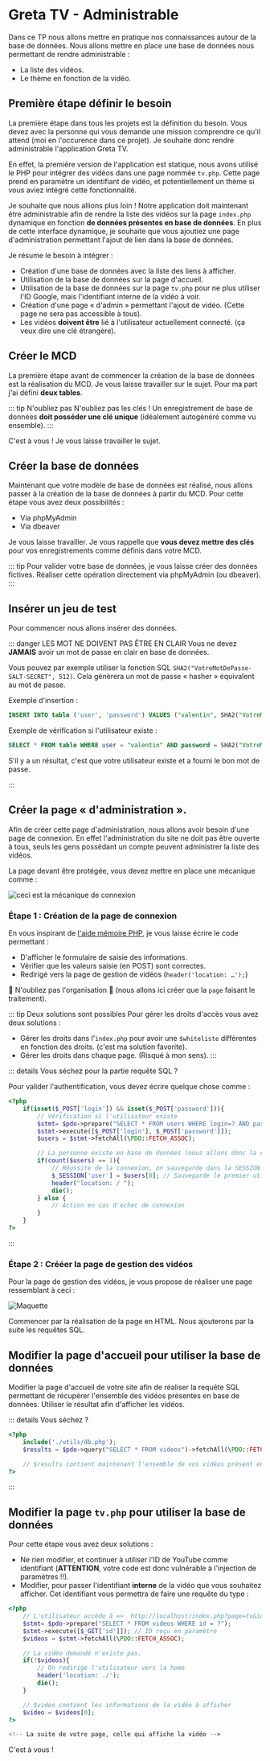 # Greta TV - Administrable

Dans ce TP nous allons mettre en pratique nos connaissances autour de la base de données. Nous allons mettre en place une base de données nous permettant de rendre administrable :

- La liste des vidéos.
- Le thème en fonction de la vidéo.

## Première étape définir le besoin

La première étape dans tous les projets est la définition du besoin. Vous devez avec la personne qui vous demande une mission comprendre ce qu'il attend (moi en l'occurence dans ce projet). Je souhaite donc rendre administrable l'application Greta TV.

En effet, la première version de l'application est statique, nous avons utilisé le PHP pour intégrer des vidéos dans une page nommée `tv.php`. Cette page prend en paramètre un identifiant de vidéo, et potentiellement un thème si vous aviez intégré cette fonctionnalité.

Je souhaite que nous allions plus loin ! Notre application doit maintenant être administrable afin de rendre la liste des vidéos sur la page `index.php` dynamique en fonction **de données présentes en base de données**. En plus de cette interface dynamique, je souhaite que vous ajoutiez une page d'administration permettant l'ajout de lien dans la base de données.

Je résume le besoin à intégrer :

- Création d'une base de données avec la liste des liens à afficher.
- Utilisation de la base de données sur la page d'accueil.
- Utilisation de la base de données sur la page `tv.php` pour ne plus utiliser l'ID Google, mais l'identifiant interne de la vidéo à voir.
- Création d'une page « d'admin » permettant l'ajout de vidéo. (Cette page ne sera pas accessible à tous).
- Les vidéos **doivent être** lié à l'utilisateur actuellement connecté. (ça veux dire une clé étrangère).

## Créer le MCD

La première étape avant de commencer la création de la base de données est la réalisation du MCD. Je vous laisse travailler sur le sujet. Pour ma part j'ai défini **deux tables**.

::: tip N'oubliez pas
N'oubliez pas les clés ! Un enregistrement de base de données **doit posséder une clé unique** (idéalement autogénéré comme vu ensemble).
:::

C'est à vous ! Je vous laisse travailler le sujet.

## Créer la base de données

Maintenant que votre modèle de base de données est réalisé, nous allons passer à la création de la base de données à partir du MCD. Pour cette étape vous avez deux possibilités :

- Via phpMyAdmin
- Via dbeaver

Je vous laisse travailler. Je vous rappelle que **vous devez mettre des clés** pour vos enregistrements comme définis dans votre MCD.

::: tip
Pour valider votre base de données, je vous laisse créer des données fictives. Réaliser cette opération directement via phpMyAdmin (ou dbeaver).
:::

## Insérer un jeu de test

Pour commencer nous allons insérer des données.

::: danger LES MOT NE DOIVENT PAS ÊTRE EN CLAIR
Vous ne devez **JAMAIS** avoir un mot de passe en clair en base de données.

Vous pouvez par exemple utiliser la fonction SQL `SHA2("VotreMotDePasse-SALT-SECRET", 512)`. Cela génèrera un mot de passe « hasher » équivalent au mot de passe.

Exemple d'insertion :

```sql
INSERT INTO table ('user', 'password') VALUES ("valentin", SHA2("VotreMotDePasse-SALT-SECRET", 512));
```

Exemple de vérification si l'utilisateur existe :

```sql
SELECT * FROM table WHERE user = "valentin" AND password = SHA2("VotreMotDePasse-SALT-SECRET", 512);
```

S’il y a un résultat, c'est que votre utilisateur existe et a fourni le bon mot de passe.

:::

## Créer la page « d'administration ».

Afin de créer cette page d'administration, nous allons avoir besoin d'une page de connexion. En effet l'administration du site ne doit pas être ouverte à tous, seuls les gens possédant un compte peuvent administrer la liste des vidéos.

La page devant être protégée, vous devez mettre en place une mécanique comme :

![ceci est la mécanique de connexion](../res/uml-connexion.png)

### Étape 1 : Création de la page de connexion

En vous inspirant de [l'aide mémoire PHP](/cheatsheets/php/#gestion-basique-d-une-authentification-«-simple-»), je vous laisse écrire le code permettant :

- D'afficher le formulaire de saisie des informations.
- Vérifier que les valeurs saisie (en POST) sont correctes.
- Redirigé vers la page de gestion de vidéos (`header('location: …');`)

👹 N'oubliez pas l'organisation 👹 (nous allons ici créer que la `page` faisant le traitement).

::: tip Deux solutions sont possibles
Pour gérer les droits d'accès vous avez deux solutions :

- Gérer les droits dans l'`index.php` pour avoir une `$whiteliste` différentes en fonction des droits. (c'est ma solution favorite).
- Gérer les droits dans chaque page. (Risqué à mon sens).
  :::

::: details Vous séchez pour la partie requête SQL ?

Pour valider l'authentification, vous devez écrire quelque chose comme :

```php
<?php
    if(isset($_POST['login']) && isset($_POST['password'])){
        // Vérification si l'utilisateur existe
        $stmt= $pdo->prepare("SELECT * FROM users WHERE login=? AND password=SHA2(?, 512)");
        $stmt->execute([$_POST['login'], $_POST['password']]);
        $users = $stmt->fetchAll(\PDO::FETCH_ASSOC);

        // La personne existe en base de données (nous allons donc la connecter)
        if(count($users) == 1){
            // Réussite de la connexion, on sauvegarde dans la SESSION les informations.
            $_SESSION['user'] = $users[0]; // Sauvegarde le premier utilisateur
            header("location: / ");
            die();
        } else {
            // Action en cas d'echec de connexion
        }
    }
?>
```

:::

### Étape 2 : Crééer la page de gestion des vidéos

Pour la page de gestion des vidéos, je vous propose de réaliser une page ressemblant à ceci :

![Maquette](./res/maquette.png)

Commencer par la réalisation de la page en HTML. Nous ajouterons par la suite les requêtes SQL.

## Modifier la page d'accueil pour utiliser la base de données

Modifier la page d'accueil de votre site afin de réaliser la requête SQL permettant de récupérer l'ensemble des vidéos présentes en base de données. Utiliser le résultat afin d'afficher les vidéos.

::: details Vous séchez ?

```php
<?php
    include('./utils/db.php');
    $results = $pdo->query("SELECT * FROM videos")->fetchAll(\PDO::FETCH_ASSOC);

    // $results contient maintenant l'ensemble de vos vidéos présent en base de données. Pour l'afficher, il vous suffit de faire une boucle.
?>
```

:::

## Modifier la page `tv.php` pour utiliser la base de données

Pour cette étape vous avez deux solutions :

- Ne rien modifier, et continuer à utiliser l'ID de YouTube comme identifiant (**ATTENTION**, votre code est donc vulnérable à l'injection de paramètres !!).
- Modifier, pour passer l'identifiant **interne** de la vidéo que vous souhaitez afficher. Cet identifiant vous permettra de faire une requête du type :

```php
<?php
    // L'utilisateur accède à =>  http://localhost/index.php?page=tv&id=1
    $stmt= $pdo->prepare("SELECT * FROM videos WHERE id = ?");
    $stmt->execute([$_GET['id']]); // ID reçu en paramètre
    $videos = $stmt->fetchAll(\PDO::FETCH_ASSOC);

    // La vidéo demandé n'existe pas.
    if(!$videos){
        // On redirige l'utilisateur vers la home
        header('location: ./');
        die();
    }

    // $video contient les informations de la vidéo à afficher
    $video = $videos[0];
?>

<!-- La suite de votre page, celle qui affiche la vidéo -->
```

C'est à vous !
